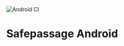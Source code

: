 ![Android CI](https://github.com/VICS-CORE/safepassage_android/workflows/Android%20CI/badge.svg)
# Safepassage Android
